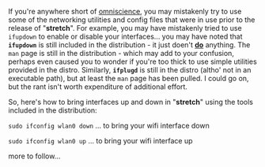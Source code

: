 If you're anywhere short of [omniscience](https://en.wikipedia.org/wiki/Omniscience), you may mistakenly try to use some of the networking utilities and config files that were in use prior to the release of "**stretch**". For example, you may have mistakenly tried to use `ifupdown` to enable or disable your interfaces... you may have noted that **`ifupdown`** is still included in the distribution - it just doen't <u>**do**</u> anything. The `man` page is still in the distribution - which may add to your confusion, perhaps even caused you to wonder if you're too thick to use simple utilities provided in the distro. Similarly, **`ifplugd`** is still in the distro (altho' not in an executable path), but at least the `man` page has been pulled. I could go on, but the rant isn't worth expenditure of additional effort. 

So, here's how to bring interfaces up and down in "**stretch**" using the tools included in the distribution:

`sudo ifconfig wlan0 down`   ... to bring your wifi interface down 

`sudo ifconfig wlan0 up`   ... to bring your wifi interface up

more to follow...
